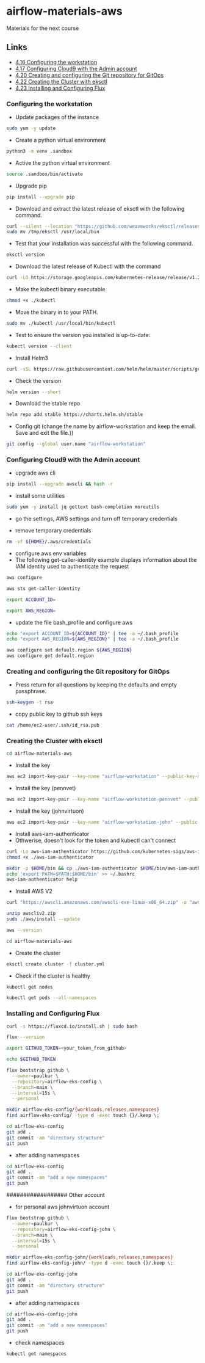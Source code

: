 # airflow-materials-aws
Materials for the next course

## Links

- [4.16 Configuring the workstation](#Configuring-the-workstation)
- [4.17 Configuring Cloud9 with the Admin account](#Configuring-Cloud9-with-the-Admin-account)
- [4.20 Creating and configuring the Git repository for GitOps](#Creating-and-configuring-the-Git-repository-for-GitOps)
- [4.22 Creating the Cluster with eksctl](#Creating-the-Cluster-with-eksctl)
- [4.23 Installing and Configuring Flux](#Installing-and-Configuring-Flux)

### Configuring the workstation

- Update packages of the instance

```bash
sudo yum -y update
```

- Create a python virtual environment

```bash
python3 -m venv .sandbox
```

- Active the python virtual environment

```bash
source .sandbox/bin/activate
```

- Upgrade pip

```bash
pip install --upgrade pip
```

- Download and extract the latest release of eksctl with the following command.

```bash
curl --silent --location "https://github.com/weaveworks/eksctl/releases/latest/download/eksctl_$(uname -s)_amd64.tar.gz" | tar xz -C /tmp
sudo mv /tmp/eksctl /usr/local/bin
```

- Test that your installation was successful with the following command.

```bash
eksctl version
```

- Download the latest release of Kubectl with the command

```bash
curl -LO https://storage.googleapis.com/kubernetes-release/release/v1.24.8/bin/linux/amd64/kubectl
```

- Make the kubectl binary executable.

```bash
chmod +x ./kubectl
```

- Move the binary in to your PATH.

```bash
sudo mv ./kubectl /usr/local/bin/kubectl
```

- Test to ensure the version you installed is up-to-date:

```bash
kubectl version --client
```

- Install Helm3

```bash
curl -sSL https://raw.githubusercontent.com/helm/helm/master/scripts/get-helm-3 | bash
```

- Check the version

```bash
helm version --short
```

- Download the stable repo

```bash
helm repo add stable https://charts.helm.sh/stable
```

- Config git (change the name by airflow-workstation and keep the email. Save and exit the file.))

```bash
git config --global user.name "airflow-workstation"
```

### Configuring Cloud9 with the Admin account

- upgrade aws cli

```bash
pip install --upgrade awscli && hash -r
```

- install some utilities

```bash
sudo yum -y install jq gettext bash-completion moreutils
```

- go the settings, AWS settings and turn off temporary credentials

- remove temporary credentials

```bash
rm -vf ${HOME}/.aws/credentials
```

- configure aws env variables
- The following get-caller-identity example displays information about the IAM identity used to authenticate the request

```bash
aws configure
```

```bash
aws sts get-caller-identity
```

```bash
export ACCOUNT_ID=
```

```bash
export AWS_REGION=
```

- update the file bash_profile and configure aws

```bash
echo "export ACCOUNT_ID=${ACCOUNT_ID}" | tee -a ~/.bash_profile
echo "export AWS_REGION=${AWS_REGION}" | tee -a ~/.bash_profile
```

```bash
aws configure set default.region ${AWS_REGION}
aws configure get default.region
```

### Creating and configuring the Git repository for GitOps

- Press return for all questions by keeping the defaults and empty passphrase.

```bash
ssh-keygen -t rsa
```

- copy public key to github ssh keys

```bash
cat /home/ec2-user/.ssh/id_rsa.pub
```

### Creating the Cluster with eksctl

```bash
cd airflow-materials-aws
```

- Install the key

```bash
aws ec2 import-key-pair --key-name "airflow-workstation" --public-key-material fileb:///home/ec2-user/.ssh/id_rsa.pub
```

- Install the key (pennvet)

```bash
aws ec2 import-key-pair --key-name "airflow-workstation-pennvet" --public-key-material fileb:///home/ec2-user/.ssh/id_rsa.pub
```

- Install the key (johnvirtuon)

```bash
aws ec2 import-key-pair --key-name "airflow-workstation-john" --public-key-material fileb:///home/ec2-user/.ssh/id_rsa.pub
```

- Install aws-iam-authenticator
- Othwerise, doesn't look for the token and kubectl can't connect

```bash
curl -Lo aws-iam-authenticator https://github.com/kubernetes-sigs/aws-iam-authenticator/releases/download/v0.5.9/aws-iam-authenticator_0.5.9_linux_amd64
chmod +x ./aws-iam-authenticator
```

```bash
mkdir -p $HOME/bin && cp ./aws-iam-authenticator $HOME/bin/aws-iam-authenticator && export PATH=$PATH:$HOME/bin
echo 'export PATH=$PATH:$HOME/bin' >> ~/.bashrc
aws-iam-authenticator help
```

- Install AWS V2

```bash
curl "https://awscli.amazonaws.com/awscli-exe-linux-x86_64.zip" -o "awscliv2.zip"
```

```bash
unzip awscliv2.zip
sudo ./aws/install --update
```

```bash
aws --version
```

```bash
cd airflow-materials-aws
```

- Create the cluster

```bash
eksctl create cluster -f cluster.yml
```

- Check if the cluster is healthy

```bash
kubectl get nodes
```

```bash
kubectl get pods --all-namespaces
```

### Installing and Configuring Flux

```bash
curl -s https://fluxcd.io/install.sh | sudo bash
```

```bash
flux --version
```

```bash
export GITHUB_TOKEN=<your_token_from_github>
```

```bash
echo $GITHUB_TOKEN
```

```bash
flux bootstrap github \
  --owner=paulkur \
  --repository=airflow-eks-config \
  --branch=main \
  --interval=15s \
  --personal
```

```bash
mkdir airflow-eks-config/{workloads,releases,namespaces}
find airflow-eks-config/ -type d -exec touch {}/.keep \;
```

```bash
cd airflow-eks-config
git add .
git commit -am "directory structure"
git push
```

- after adding namespaces

```bash
cd airflow-eks-config
git add .
git commit -am "add a new namespaces"
git push
```

################## Other account

- for personal aws johnvirtuon account

```bash
flux bootstrap github \
  --owner=paulkur \
  --repository=airflow-eks-config-john \
  --branch=main \
  --interval=15s \
  --personal
```

```bash
mkdir airflow-eks-config-john/{workloads,releases,namespaces}
find airflow-eks-config-john/ -type d -exec touch {}/.keep \;
```

```bash
cd airflow-eks-config-john
git add .
git commit -am "directory structure"
git push
```

- after adding namespaces

```bash
cd airflow-eks-config-john
git add .
git commit -am "add a new namespaces"
git push
```


- check namespaces

```bash
kubectl get namespaces
```
